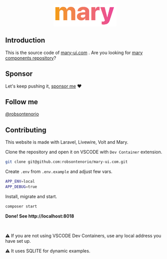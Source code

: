 <p align="center"><img width="200" src="public/mary.png"></p>


## Introduction
This is the source code of [mary-ui.com](https://mary-ui.com) . Are you looking for [mary components repository](https://github.com/robsontenorio/mary)?

## Sponsor
Let's keep pushing it, [sponsor me](https://github.com/sponsors/robsontenorio) ❤️ 

## Follow me

[@robsontenorio](https://twitter.com/robsontenorio)


## Contributing 

This website is made with Laravel, Livewire, Volt and Mary.

Clone the repository and open it on VSCODE with `Dev Container` extension.  
```bash
git clone git@github.com:robsontenorio/mary-ui.com.git
```

Create `.env` from `.env.example` and adjust few vars.

```bash
APP_ENV=local
APP_DEBUG=true
```

Install, migrate and start.

```bash
composer start
```

**Done! See http://localhost:8018**

<br>

:warning: If you are not using VSCODE Dev Containers, use any local address you have set up.

:warning: It uses SQLITE for dynamic examples.
